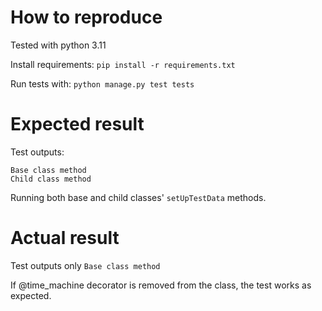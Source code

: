 # How to reproduce
Tested with python 3.11

Install requirements:
`pip install -r requirements.txt`

Run tests with:
`python manage.py test tests`

# Expected result

Test outputs:

```
Base class method
Child class method
```

Running both base and child classes' `setUpTestData` methods.

# Actual result

Test outputs only `Base class method`

If @time_machine decorator is removed from the class, the test works as expected.